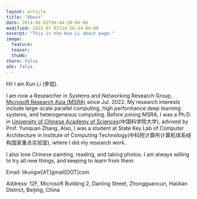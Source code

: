 ```yaml
---
layout: article
title: "About"
date: 2014-06-02T09:44:20-04:00
modified: 2022-07-01T14:56:44-04:00
excerpt: "This is the Kun Li about page."
image:
  feature:
  teaser:
  thumb:
share: false
ads: false
---
```


Hi! I am Kun Li (李琨). 

I am now a Researcher in Systems and Networking Research Group, <a href="https://www.microsoft.com/en-us/research/lab/microsoft-research-asia/">Microsoft Research Asia (MSRA)</a> since Jul. 2022. My research interests include large-scale parallel computing, high performance deep learning systems, and heterogeneous computing. Before joining MSRA, I was a Ph.D. in <a href="https://www.ucas.ac.cn/">University of Chinese Academy of Sciences</a>(中国科学院大学), advised by Prof. Yunquan Zhang. Also, I was a student at State Key Lab of Computer Architecture in Institute of Computing Technology(中科院计算所计算机体系结构国家重点实验室), where I did my research work. 

I also love Chinese painting, reading, and taking photos. I am always willing to try all new things, and keeping to learn from them.

Email: likungw[AT]gmail[DOT]com

Address: 12F, Microsoft Building 2, Danling Street, Zhongguancun, Haidian District, Beijing, China
